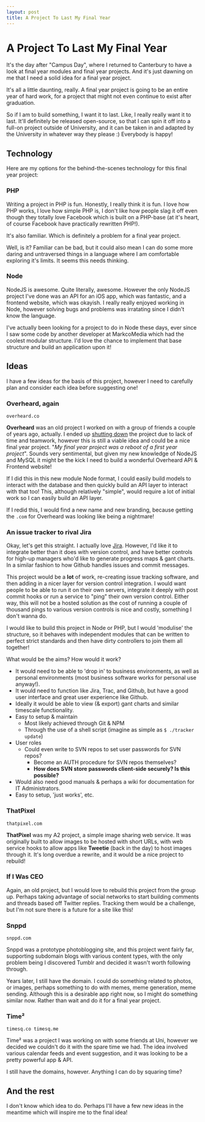 ```yaml
---
layout: post
title: A Project To Last My Final Year
---
```


# A Project To Last My Final Year

It's the day after "Campus Day", where I returned to Canterbury to have a look at final year modules and final year projects. And it's just dawning on me that I need a solid idea for a final year project.

It's all a little daunting, really. A final year project is going to be an entire year of hard work, for a project that might not even continue to exist after graduation.

So if I am to build something, I want it to last. Like, I really really want it to last. It'll definitely be released open-source, so that I can spin it off into a full-on project outside of University, and it can be taken in and adapted by the University in whatever way they please :) Everybody is happy!

## Technology

Here are my options for the behind-the-scenes technology for this final year project:

### PHP

Writing a project in PHP is fun. Honestly, I really think it is fun. I love how PHP works, I love how simple PHP is, I don't like how people slag it off even though they totally love Facebook which is built on a PHP-base (at it's heart, of course Facebook have practically rewritten PHP!).

It's also familiar. Which is definitely a problem for a final year project.

Well, is it? Familiar can be bad, but it could also mean I can do some more daring and untraversed things in a language where I am comfortable exploring it's limits. It seems this needs thinking.

### Node

NodeJS is awesome. Quite literally, awesome. However the only NodeJS project I've done was an API for an iOS app, which was fantastic, and a frontend website, which was okayish. I really really enjoyed working in Node, however solving bugs and problems was irratating since I didn't know the language.

I've actually been looking for a project to do in Node these days, ever since I saw some code by another developer at MarkcoMedia which had the coolest modular structure. I'd love the chance to implement that base structure and build an application upon it!

## Ideas

I have a few ideas for the basis of this project, however I need to carefully plan and consider each idea before suggesting one!

### Overheard, again

	overheard.co

**Overheard** was an old project I worked on with a group of friends a couple of years ago, actually. I ended up [shutting down][we-heard] the project due to lack of time and teamwork, however this is still a viable idea and could be a nice final year project. "*My final year project was a reboot of a first year project*". Sounds very sentimental, but given my new knowledge of NodeJS and MySQL it might be the kick I need to build a wonderful Overheard API & Frontend website!

If I did this in this new module Node format, I could easily build models to interact with the database and then quickly build an API layer to interact with that too! This, although relatively "simple", would require a lot of initial work so I can easily build an API layer.

If I redid this, I would find a new name and new branding, because getting the `.com` for Overheard was looking like being a nightmare!

### An issue tracker to rival Jira

Okay, let's get this straight. I actually love [Jira][jira]. However, I'd like it to integrate better than it does with version control, and have better controls for high-up managers who'd like to generate progress maps & gant charts. In a similar fashion to how Github handles issues and commit messages.

This project would be a **lot** of work, re-creating issue tracking software, and then adding in a nicer layer for version control integration. I would want people to be able to run it on their own servers, integrate it deeply with post commit hooks or run a service to "ping" their own version control. Either way, this will not be a hosted solution as the cost of running a couple of thousand pings to various version controls is nice and costly, something I don't wanna do.

I would like to build this project in Node or PHP, but I would 'modulise' the structure, so it behaves with independent modules that can be written to perfect strict standards and then have dirty controllers to join them all together!

What would be the aims? How would it work?

- It would need to be able to 'drop in' to business environments, as well as personal environments (most business software works for personal use anyway!).
- It would need to function like Jira, Trac, and Github, but have a good user interface and great user experience like Github.
- Ideally it would be able to view (& export) gant charts and similar timescale functionality.
- Easy to setup & maintain
  - Most likely achieved through Git & NPM
  - Through the use of a shell script (imagine as simple as `$ ./tracker update`)
- User roles
  - Could even write to SVN repos to set user passwords for SVN repos?
    - Become an AUTH procedure for SVN repos themselves?
	- **How does SVN store passwords client-side securely? Is this possible?**
- Would also need good manuals & perhaps a wiki for documentation for IT Administrators.
- Easy to setup, 'just works', etc.

### ThatPixel

	thatpixel.com

**ThatPixel** was my A2 project, a simple image sharing web service. It was originally built to allow images to be hosted with short URLs, with web service hooks to allow apps like **Tweetie** (back in the day) to host images through it. It's long overdue a rewrite, and it would be a nice project to rebuild!

### If I Was CEO

Again, an old project, but I would love to rebuild this project from the group up. Perhaps taking advantage of social networks to start building comments and threads based off Twitter replies. Tracking them would be a challenge, but I'm not sure there is a future for a site like this!

### Snppd

	snppd.com

Snppd was a prototype photoblogging site, and this project went fairly far, supporting subdomain blogs with various content types, with the only problem being I discovered Tumblr and decided it wasn't worth following through.

Years later, I still have the domain. I could do something related to photos, or images, perhaps something to do with memes, meme generation, meme sending. Although this is a desirable app right now, so I might do something similar now. Rather than wait and do it for a final year project.

### Time&sup2;

	timesq.co timesq.me

Time&sup2; was a project I was working on with some friends at Uni, however we decided we couldn't do it with the spare time we had. The idea involved various calendar feeds and event suggestion, and it was looking to be a pretty powerful app & API.

I still have the domains, however. Anything I can do by squaring time?

## And the rest

I don't know which idea to do. Perhaps I'll have a few new ideas in the meantime which will inspire me to the final idea!

[jira]: https://www.atlassian.com/software/jira
[we-heard]: /2013/03/we-heard
